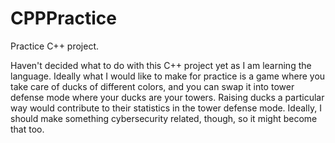 # CPPPractice
Practice C++ project.

Haven't decided what to do with this C++ project yet as I am learning the language.
Ideally what I would like to make for practice is a game where you take care of ducks of different colors, and you can swap it into tower defense mode where your ducks are your towers.
Raising ducks a particular way would contribute to their statistics in the tower defense mode.
Ideally, I should make something cybersecurity related, though, so it might become that too.
